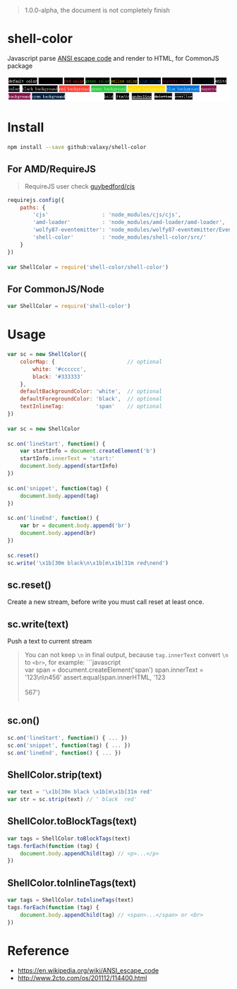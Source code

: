 > 1.0.0-alpha, the document is not completely finish

shell-color
===========

Javascript parse [ANSI escape code](https://en.wikipedia.org/wiki/ANSI_escape_code) and render to HTML, for CommonJS package

![style](doc/style.png)

# Install
```sh
npm install --save github:valaxy/shell-color
```

## For AMD/RequireJS
> RequireJS user check [guybedford/cjs](https://github.com/guybedford/cjs)

```javascript
requirejs.config({
	paths: {
		'cjs'                 : 'node_modules/cjs/cjs',
		'amd-loader'          : 'node_modules/amd-loader/amd-loader',
		'wolfy87-eventemitter': 'node_modules/wolfy87-eventemitter/EventEmitter',
		'shell-color'         : 'node_modules/shell-color/src/'
	}
})

var ShellColor = require('shell-color/shell-color')
```

## For CommonJS/Node
```javascript
var ShellColor = require('shell-color')
```

# Usage
```javascript
var sc = new ShellColor({	
	colorMap: {                       // optional
		white: '#cccccc',
    	black: '#333333'	
	},
	defaultBackgroundColor: 'white',  // optional
	defaultForegroundColor: 'black',  // optional
	textInlineTag:          'span'    // optional
})

var sc = new ShellColor

sc.on('lineStart', function() {
	var startInfo = document.createElement('b')
	startInfo.innerText = 'start:'
	document.body.append(startInfo)
})

sc.on('snippet', function(tag) {
	document.body.append(tag)
})

sc.on('lineEnd', function() {
	var br = document.body.append('br')
	document.body.append(br)
})

sc.reset()
sc.write('\x1b[30m black\n\x1b[m\x1b[31m red\nend')
```

## sc.reset()
Create a new stream, before write you must call reset at least once.

## sc.write(text)
Push a text to current stream

> You can not keep `\n` in final output, because `tag.innerText` convert `\n` to `<br>`, for example: ```javascript    
> var span = document.createElement('span')
> span.innerText = '123\n\n456'
> assert.equal(span.innerHTML, '123<br><br>567')
> ```

## sc.on()
```javascript
sc.on('lineStart', function() { ... })
sc.on('snippet', function(tag) { ... })
sc.on('lineEnd', function() { ... })
```

## ShellColor.strip(text)
```javascript
var text = '\x1b[30m black \x1b[m\x1b[31m red'
var str = sc.strip(text) // ' black  red'
```

## ShellColor.toBlockTags(text)
```javascript
var tags = ShellColor.toBlockTags(text)
tags.forEach(function (tag) {
	document.body.appendChild(tag) // <p>...</p>
})
```


## ShellColor.toInlineTags(text)
```javascript
var tags = ShellColor.toInlineTags(text)
tags.forEach(function (tag) {
	document.body.appendChild(tag) // <span>...</span> or <br>
})
```

# Reference
- https://en.wikipedia.org/wiki/ANSI_escape_code
- http://www.2cto.com/os/201112/114400.html